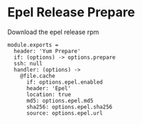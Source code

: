 
# Epel Release Prepare

Download the epel release rpm

    module.exports =
      header: 'Yum Prepare'
      if: (options) -> options.prepare
      ssh: null
      handler: (options) ->
        @file.cache
          if: options.epel.enabled
          header: 'Epel'
          location: true
          md5: options.epel.md5
          sha256: options.epel.sha256
          source: options.epel.url
